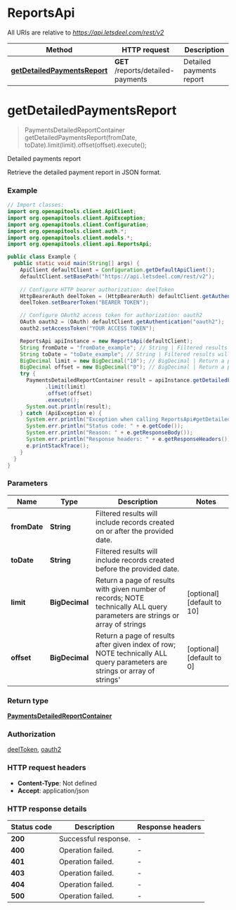 # ReportsApi

All URIs are relative to *https://api.letsdeel.com/rest/v2*

| Method | HTTP request | Description |
|------------- | ------------- | -------------|
| [**getDetailedPaymentsReport**](ReportsApi.md#getDetailedPaymentsReport) | **GET** /reports/detailed-payments | Detailed payments report |


<a id="getDetailedPaymentsReport"></a>
# **getDetailedPaymentsReport**
> PaymentsDetailedReportContainer getDetailedPaymentsReport(fromDate, toDate).limit(limit).offset(offset).execute();

Detailed payments report

Retrieve the detailed payment report in JSON format.

### Example
```java
// Import classes:
import org.openapitools.client.ApiClient;
import org.openapitools.client.ApiException;
import org.openapitools.client.Configuration;
import org.openapitools.client.auth.*;
import org.openapitools.client.models.*;
import org.openapitools.client.api.ReportsApi;

public class Example {
  public static void main(String[] args) {
    ApiClient defaultClient = Configuration.getDefaultApiClient();
    defaultClient.setBasePath("https://api.letsdeel.com/rest/v2");
    
    // Configure HTTP bearer authorization: deelToken
    HttpBearerAuth deelToken = (HttpBearerAuth) defaultClient.getAuthentication("deelToken");
    deelToken.setBearerToken("BEARER TOKEN");

    // Configure OAuth2 access token for authorization: oauth2
    OAuth oauth2 = (OAuth) defaultClient.getAuthentication("oauth2");
    oauth2.setAccessToken("YOUR ACCESS TOKEN");

    ReportsApi apiInstance = new ReportsApi(defaultClient);
    String fromDate = "fromDate_example"; // String | Filtered results will include records created on or after the provided date.
    String toDate = "toDate_example"; // String | Filtered results will include records created before the provided date.
    BigDecimal limit = new BigDecimal("10"); // BigDecimal | Return a page of results with given number of records; NOTE technically ALL query parameters are strings or array of strings
    BigDecimal offset = new BigDecimal("0"); // BigDecimal | Return a page of results after given index of row; NOTE technically ALL query parameters are strings or array of strings'
    try {
      PaymentsDetailedReportContainer result = apiInstance.getDetailedPaymentsReport(fromDate, toDate)
            .limit(limit)
            .offset(offset)
            .execute();
      System.out.println(result);
    } catch (ApiException e) {
      System.err.println("Exception when calling ReportsApi#getDetailedPaymentsReport");
      System.err.println("Status code: " + e.getCode());
      System.err.println("Reason: " + e.getResponseBody());
      System.err.println("Response headers: " + e.getResponseHeaders());
      e.printStackTrace();
    }
  }
}
```

### Parameters

| Name | Type | Description  | Notes |
|------------- | ------------- | ------------- | -------------|
| **fromDate** | **String**| Filtered results will include records created on or after the provided date. | |
| **toDate** | **String**| Filtered results will include records created before the provided date. | |
| **limit** | **BigDecimal**| Return a page of results with given number of records; NOTE technically ALL query parameters are strings or array of strings | [optional] [default to 10] |
| **offset** | **BigDecimal**| Return a page of results after given index of row; NOTE technically ALL query parameters are strings or array of strings&#39; | [optional] [default to 0] |

### Return type

[**PaymentsDetailedReportContainer**](PaymentsDetailedReportContainer.md)

### Authorization

[deelToken](../README.md#deelToken), [oauth2](../README.md#oauth2)

### HTTP request headers

 - **Content-Type**: Not defined
 - **Accept**: application/json

### HTTP response details
| Status code | Description | Response headers |
|-------------|-------------|------------------|
| **200** | Successful response. |  -  |
| **400** | Operation failed. |  -  |
| **401** | Operation failed. |  -  |
| **403** | Operation failed. |  -  |
| **404** | Operation failed. |  -  |
| **500** | Operation failed. |  -  |

